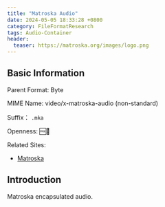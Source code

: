 ```yaml
---
title: "Matroska Audio"
date: 2024-05-05 18:33:28 +0800
category: FileFormatResearch
tags: Audio-Container
header:
  teaser: https://matroska.org/images/logo.png
---
```


## Basic Information

Parent Format: Byte

MIME Name: video/x-matroska-audio (non-standard)

Suffix： `.mka`

Openness: 🆓📖

Related Sites:

* [Matroska](https://matroska.org/index.html)

## Introduction

Matroska encapsulated audio.
